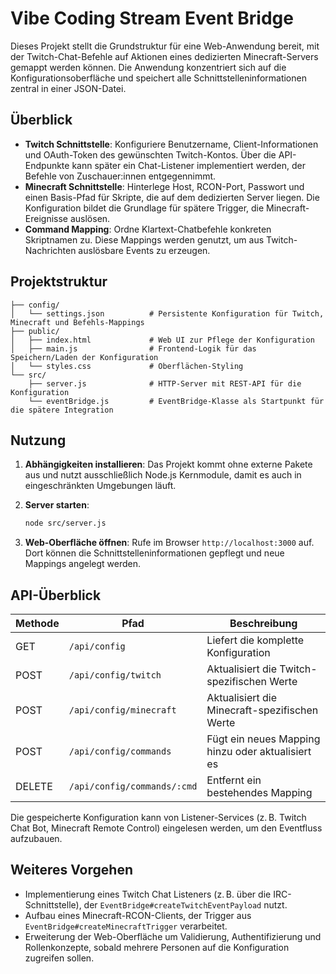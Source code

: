 # Vibe Coding Stream Event Bridge

Dieses Projekt stellt die Grundstruktur für eine Web-Anwendung bereit, mit der Twitch-Chat-Befehle auf Aktionen eines dedizierten Minecraft-Servers gemappt werden können. Die Anwendung konzentriert sich auf die Konfigurationsoberfläche und speichert alle Schnittstelleninformationen zentral in einer JSON-Datei.

## Überblick

- **Twitch Schnittstelle**: Konfiguriere Benutzername, Client-Informationen und OAuth-Token des gewünschten Twitch-Kontos. Über die API-Endpunkte kann später ein Chat-Listener implementiert werden, der Befehle von Zuschauer:innen entgegennimmt.
- **Minecraft Schnittstelle**: Hinterlege Host, RCON-Port, Passwort und einen Basis-Pfad für Skripte, die auf dem dedizierten Server liegen. Die Konfiguration bildet die Grundlage für spätere Trigger, die Minecraft-Ereignisse auslösen.
- **Command Mapping**: Ordne Klartext-Chatbefehle konkreten Skriptnamen zu. Diese Mappings werden genutzt, um aus Twitch-Nachrichten auslösbare Events zu erzeugen.

## Projektstruktur

```
├── config/
│   └── settings.json          # Persistente Konfiguration für Twitch, Minecraft und Befehls-Mappings
├── public/
│   ├── index.html             # Web UI zur Pflege der Konfiguration
│   ├── main.js                # Frontend-Logik für das Speichern/Laden der Konfiguration
│   └── styles.css             # Oberflächen-Styling
└── src/
    ├── server.js              # HTTP-Server mit REST-API für die Konfiguration
    └── eventBridge.js         # EventBridge-Klasse als Startpunkt für die spätere Integration
```

## Nutzung

1. **Abhängigkeiten installieren**: Das Projekt kommt ohne externe Pakete aus und nutzt ausschließlich Node.js Kernmodule, damit es auch in eingeschränkten Umgebungen läuft.
2. **Server starten**:

   ```bash
   node src/server.js
   ```

3. **Web-Oberfläche öffnen**: Rufe im Browser `http://localhost:3000` auf. Dort können die Schnittstelleninformationen gepflegt und neue Mappings angelegt werden.

## API-Überblick

| Methode | Pfad                          | Beschreibung                                  |
| ------- | ----------------------------- | --------------------------------------------- |
| GET     | `/api/config`                 | Liefert die komplette Konfiguration           |
| POST    | `/api/config/twitch`          | Aktualisiert die Twitch-spezifischen Werte    |
| POST    | `/api/config/minecraft`       | Aktualisiert die Minecraft-spezifischen Werte |
| POST    | `/api/config/commands`        | Fügt ein neues Mapping hinzu oder aktualisiert es |
| DELETE  | `/api/config/commands/:cmd`   | Entfernt ein bestehendes Mapping              |

Die gespeicherte Konfiguration kann von Listener-Services (z. B. Twitch Chat Bot, Minecraft Remote Control) eingelesen werden, um den Eventfluss aufzubauen.

## Weiteres Vorgehen

- Implementierung eines Twitch Chat Listeners (z. B. über die IRC-Schnittstelle), der `EventBridge#createTwitchEventPayload` nutzt.
- Aufbau eines Minecraft-RCON-Clients, der Trigger aus `EventBridge#createMinecraftTrigger` verarbeitet.
- Erweiterung der Web-Oberfläche um Validierung, Authentifizierung und Rollenkonzepte, sobald mehrere Personen auf die Konfiguration zugreifen sollen.

